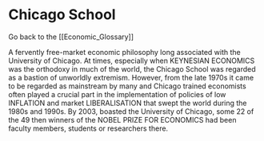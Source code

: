 # Chicago School

Go back to the [[Economic_Glossary]]


A fervently free-market economic philosophy long associated with the University of Chicago. At times, especially when KEYNESIAN ECONOMICS was the orthodoxy in much of the world, the Chicago School was regarded as a bastion of unworldly extremism. However, from the late 1970s it came to be regarded as mainstream by many and Chicago trained economists often played a crucial part in the implementation of policies of low INFLATION and market LIBERALISATION that swept the world during the 1980s and 1990s. By 2003, boasted the University of Chicago, some 22 of the 49 then winners of the NOBEL PRIZE FOR ECONOMICS had been faculty members, students or researchers there.


